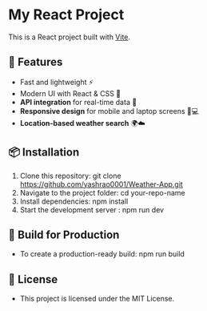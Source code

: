 # My React Project

This is a React project built with [Vite](https://vitejs.dev/).

## 🚀 Features

- Fast and lightweight ⚡
- Modern UI with React & CSS 🎨
- **API integration** for real-time data 🔄
- **Responsive design** for mobile and laptop screens 📱💻
- **Location-based weather search** 🌍☁️

## 📦 Installation

1. Clone this repository: git clone https://github.com/yashrao0001/Weather-App.git
2. Navigate to the project folder: cd your-repo-name
3. Install dependencies: npm install
4. Start the development server : npm run dev

## 🔧 Build for Production

- To create a production-ready build: npm run build

## 📄 License

- This project is licensed under the MIT License.
